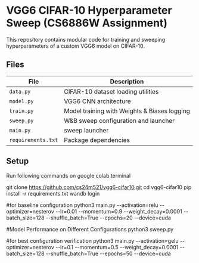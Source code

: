 # VGG6 CIFAR-10 Hyperparameter Sweep (CS6886W Assignment)

This repository contains modular code for training and sweeping hyperparameters of a custom VGG6 model on CIFAR-10.

## Files
| File | Description |
|------|--------------|
| `data.py` | CIFAR-10 dataset loading utilities |
| `model.py` | VGG6 CNN architecture |
| `train.py` | Model training with Weights & Biases logging |
| `sweep.py` | W&B sweep configuration and launcher |
| `main.py` | sweep launcher |
| `requirements.txt` | Package dependencies |

## Setup
Run following commands on google colab terminal

git clone https://github.com/cs24m521/vgg6-cifar10.git
cd vgg6-cifar10
pip install -r requirements.txt
wandb login

#for baseline configuration
python3 main.py --activation=relu  --optimizer=nesterov --lr=0.01 --momentum=0.9 --weight_decay=0.0001 --batch_size=128 --shuffle_batch=True   --epochs=20 --device=cuda

#Model Performance on Different Configurations
python3 sweep.py

#for best configuration verification
python3 main.py --activation=gelu  --optimizer=nesterov --lr=0.1 --momentum=0.5 --weight_decay=0.0001 --batch_size=128 --shuffle_batch=True   --epochs=50 --device=cuda
